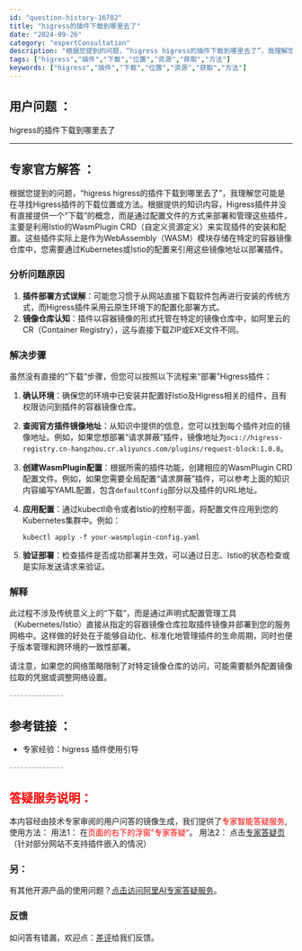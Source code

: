 ```yaml
---
id: "question-history-16702"
title: "higress的插件下载到哪里去了"
date: "2024-09-26"
category: "expertConsultation"
description: "根据您提到的问题，“higress higress的插件下载到哪里去了”，我理解您可能是在寻找Higress插件的下载位置或方法。根据提供的知识内容，Higress插件并没有直接提供一个“下载”的概念，而是通过配置文件的方式来部署和管理这些插件，主要是利用Istio的WasmPlugin CRD（自"
tags: ["higress","插件","下载","位置","资源","获取","方法"]
keywords: ["higress","插件","下载","位置","资源","获取","方法"]
---
```


## 用户问题 ： 
 higress的插件下载到哪里去了  

---------------
## 专家官方解答 ：

根据您提到的问题，“higress higress的插件下载到哪里去了”，我理解您可能是在寻找Higress插件的下载位置或方法。根据提供的知识内容，Higress插件并没有直接提供一个“下载”的概念，而是通过配置文件的方式来部署和管理这些插件，主要是利用Istio的WasmPlugin CRD（自定义资源定义）来实现插件的安装和配置。这些插件实际上是作为WebAssembly（WASM）模块存储在特定的容器镜像仓库中，您需要通过Kubernetes或Istio的配置来引用这些镜像地址以部署插件。

### 分析问题原因

1. **插件部署方式误解**：可能您习惯于从网站直接下载软件包再进行安装的传统方式，而Higress插件采用云原生环境下的配置化部署方式。
2. **镜像仓库认知**：插件以容器镜像的形式托管在特定的镜像仓库中，如阿里云的CR（Container Registry），这与直接下载ZIP或EXE文件不同。

### 解决步骤

虽然没有直接的“下载”步骤，但您可以按照以下流程来“部署”Higress插件：

1. **确认环境**：确保您的环境中已安装并配置好Istio及Higress相关的组件，且有权限访问到插件的容器镜像仓库。

2. **查阅官方插件镜像地址**：从知识中提供的信息，您可以找到每个插件对应的镜像地址。例如，如果您想部署“请求屏蔽”插件，镜像地址为`oci://higress-registry.cn-hangzhou.cr.aliyuncs.com/plugins/request-block:1.0.0`。

3. **创建WasmPlugin配置**：根据所需的插件功能，创建相应的WasmPlugin CRD配置文件。例如，如果您需要全局配置“请求屏蔽”插件，可以参考上面的知识内容编写YAML配置，包含`defaultConfig`部分以及插件的URL地址。

4. **应用配置**：通过kubectl命令或者Istio的控制平面，将配置文件应用到您的Kubernetes集群中。例如：
   ```shell
   kubectl apply -f your-wasmplugin-config.yaml
   ```

5. **验证部署**：检查插件是否成功部署并生效，可以通过日志、Istio的状态检查或是实际发送请求来验证。

### 解释

此过程不涉及传统意义上的“下载”，而是通过声明式配置管理工具（Kubernetes/Istio）直接从指定的容器镜像仓库拉取插件镜像并部署到您的服务网格中。这样做的好处在于能够自动化、标准化地管理插件的生命周期，同时也便于版本管理和跨环境的一致性部署。

请注意，如果您的网络策略限制了对特定镜像仓库的访问，可能需要额外配置镜像拉取的凭据或调整网络设置。


<font color="#949494">---------------</font> 


## 参考链接 ：

* 专家经验：higress 插件使用引导 


 <font color="#949494">---------------</font> 
 


## <font color="#FF0000">答疑服务说明：</font> 

本内容经由技术专家审阅的用户问答的镜像生成，我们提供了<font color="#FF0000">专家智能答疑服务</font>,使用方法：
用法1： 在<font color="#FF0000">页面的右下的浮窗”专家答疑“</font>。
用法2： 点击[专家答疑页](https://answer.opensource.alibaba.com/docs/intro)（针对部分网站不支持插件嵌入的情况）
### 另：


有其他开源产品的使用问题？[点击访问阿里AI专家答疑服务](https://answer.opensource.alibaba.com/docs/intro)。
### 反馈
如问答有错漏，欢迎点：[差评](https://ai.nacos.io/user/feedbackByEnhancerGradePOJOID?enhancerGradePOJOId=16703)给我们反馈。

